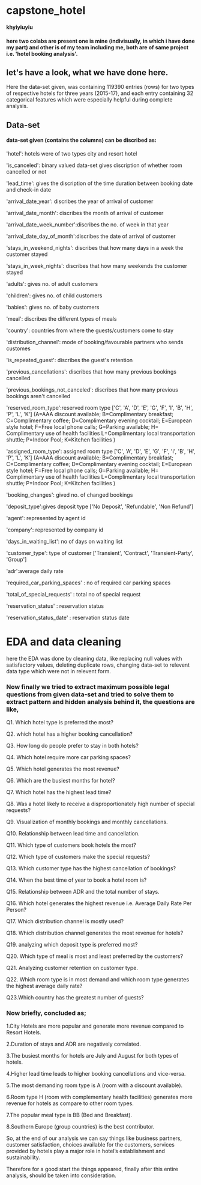 # capstone_hotel
**khyiyiuyiu**
#### here two colabs are present one is mine (indivisually, in which i have done my part) and other is of my team including me, both are of same project i.e. 'hotel booking analysis'.

## let's have a look, what we have done here.

Here the data-set given, was containing 119390 entries (rows) for two types of respective hotels for three years (2015-17), and each entry containing 32 categorical features which were especially helpful during complete analysis.
## Data-set
#### data-set given (contains the columns) can be discribed as:

'hotel': hotels were of two types city and resort hotel

'is_canceled': binary valued data-set gives discription of whether room cancelled or not

'lead_time': gives the discription of the time duration between booking date and check-in date

'arrival_date_year': discribes the year of arrival of customer

'arrival_date_month': discribes the month of arrival of customer

'arrival_date_week_number':discribes the no. of week in that year

'arrival_date_day_of_month':discribes the date of arrival of customer

'stays_in_weekend_nights': discribes that how many days in a week the customer stayed

'stays_in_week_nights': discribes that how many weekends the customer stayed

'adults': gives no. of adult customers

'children': gives no. of child customers

'babies': gives no. of baby customers

'meal': discribes the different types of meals

'country': countries from where the guests/customers come to stay

'distribution_channel': mode of booking/favourable partners who sends customes

'is_repeated_guest': discribes the guest's retention

'previous_cancellations': discribes that how many previous bookings cancelled

'previous_bookings_not_canceled': discribes that how many previous bookings aren't cancelled

'reserved_room_type':reserved room type ['C', 'A', 'D', 'E', 'G', 'F', 'I', 'B', 'H', 'P', 'L', 'K'] (A=AAA discount available; B=Complimentary breakfast; 
C=Complimentary coffee; D=Complimentary evening cocktail; E=European style hotel; F=Free local phone calls; G=Parking available; H= Complimentary use of health facilities L=Complimentary local transportation shuttle; P=Indoor Pool; K=Kitchen facilities )

'assigned_room_type': assigned room type ['C', 'A', 'D', 'E', 'G', 'F', 'I', 'B', 'H', 'P', 'L', 'K'] (A=AAA discount available; B=Complimentary breakfast; C=Complimentary coffee; D=Complimentary evening cocktail; E=European style hotel; F=Free local phone calls; G=Parking available; H= Complimentary use of health facilities L=Complimentary local transportation shuttle; P=Indoor Pool; K=Kitchen facilities )

'booking_changes': gived no. of changed bookings

'deposit_type':gives deposit type ['No Deposit', 'Refundable', 'Non Refund']

'agent': represented by agent id

'company': represented by company id

'days_in_waiting_list': no of days on waiting list

'customer_type': type of customer ['Transient', 'Contract', 'Transient-Party', 'Group']

'adr':average daily rate

'required_car_parking_spaces' : no of required car parking spaces

'total_of_special_requests' : total no of special request

'reservation_status' : reservation status

'reservation_status_date' : reservation status date
       
# EDA and data cleaning

here the EDA was done by cleaning data, like replacing null values with satisfactory values, deleting duplicate rows, changing data-set to relevent data type which were not in relevent form.

### Now finally we tried to extract maximum possible legal questions from given data-set and tried to solve them to extract pattern and hidden analysis behind it, the questions are like,

Q1. Which hotel type is preferred the most?

Q2. which hotel has a higher booking cancellation?

Q3. How long do people prefer to stay in both hotels?

Q4. Which hotel require more car parking spaces?

Q5. Which hotel generates the most revenue?

Q6. Which are the busiest months for hotel?

Q7. Which hotel has the highest lead time?

Q8. Was a hotel likely to receive a disproportionately high number of special requests?

Q9. Visualization of monthly bookings and monthly cancellations.

Q10. Relationship between lead time and cancellation.

Q11. Which type of customers book hotels the most?

Q12. Which type of customers make the special requests?

Q13. Which customer type has the highest cancellation of bookings?

Q14. When the best time of year to book a hotel room is?

Q15. Relationship between ADR and the total number of stays.

Q16. Which hotel generates the highest revenue i.e. Average Daily Rate Per Person?

Q17. Which distribution channel is mostly used?

Q18. Which distribution channel generates the most revenue for hotels?

Q19. analyzing which deposit type is preferred most?

Q20. Which type of meal is most and least preferred by the customers?

Q21. Analyzing customer retention on customer type.

Q22. Which room type is in most demand and which room type generates the highest average daily rate?

Q23.Which country has the greatest number of guests?

### Now briefly, concluded as;

1.City Hotels are more popular and generate more revenue compared to Resort Hotels. 

2.Duration of stays and ADR are negatively correlated.

3.The busiest months for hotels are July and August for both types of hotels.

4.Higher lead time leads to higher booking cancellations and vice-versa.

5.The most demanding room type is A (room with a discount available).

6.Room type H (room with complementary health facilities) generates more revenue for hotels as compare to other room types.

7.The popular meal type is BB (Bed and Breakfast).

8.Southern Europe (group countries) is the best contributor.

So, at the end of our analysis we can say things like business partners, customer satisfaction, choices available for the customers, services provided by hotels play a major role in hotel’s establishment and sustainability.

Therefore for a good start the things appeared, finally after this entire analysis, should be taken into consideration.
